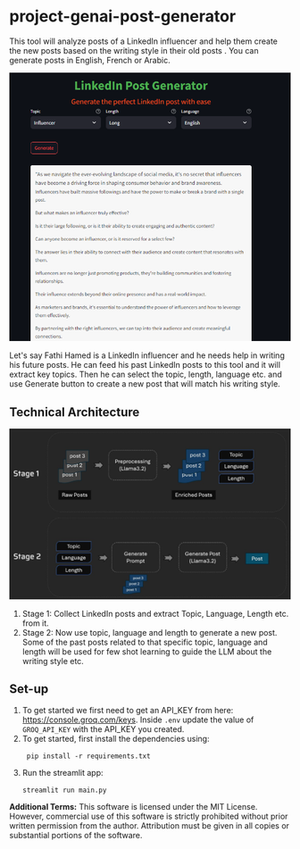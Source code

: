 # project-genai-post-generator
This tool will analyze posts of a LinkedIn influencer and help them create the new posts based on the writing style in their old posts .
You can generate posts in English, French or Arabic.

<img src="tool.png"/>

Let's say Fathi Hamed is a LinkedIn influencer and he needs help in writing his future posts. He can feed his past LinkedIn posts to this tool and it will extract key topics. Then he can select the topic, length, language etc. and use Generate button to create a new post that will match his writing style. 

## Technical Architecture
<img src="architecture.jpg"/>

1. Stage 1: Collect LinkedIn posts and extract Topic, Language, Length etc. from it.
1. Stage 2: Now use topic, language and length to generate a new post. Some of the past posts related to that specific topic, language and length will be used for few shot learning to guide the LLM about the writing style etc.

## Set-up
1. To get started we first need to get an API_KEY from here: https://console.groq.com/keys. Inside `.env` update the value of `GROQ_API_KEY` with the API_KEY you created. 
2. To get started, first install the dependencies using:
    ```commandline
     pip install -r requirements.txt
    ```
3. Run the streamlit app:
   ```commandline
   streamlit run main.py
   ```

**Additional Terms:**
This software is licensed under the MIT License. However, commercial use of this software is strictly prohibited without prior written permission from the author. Attribution must be given in all copies or substantial portions of the software.
